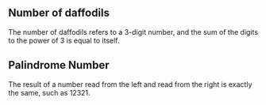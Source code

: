 ## Number of daffodils
The number of daffodils refers to a 3-digit number, and the sum of the digits to the power of 3 is equal to itself.

## Palindrome Number
The result of a number read from the left and read from the right is exactly the same, such as 12321.
